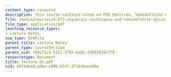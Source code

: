 ```yaml
---
content_type: resource
description: This course contains notes on PSD Matrices, Semidefinite Programming.
file: /media/courses/6-972-algebraic-techniques-and-semidefinite-optimization-spring-2006/89f40b18adbec89b87d73f2816aedd0a_lecture_02.pdf
file_type: application/pdf
learning_resource_types:
- Lecture Notes
ocw_type: OCWFile
parent_title: Lecture Notes
parent_type: CourseSection
parent_uid: f88c71c5-5321-378f-be82-d3863039cff0
resourcetype: Document
title: lecture_02.pdf
uid: 89f40b18-adbe-c89b-87d7-3f2816aedd0a
---
```

